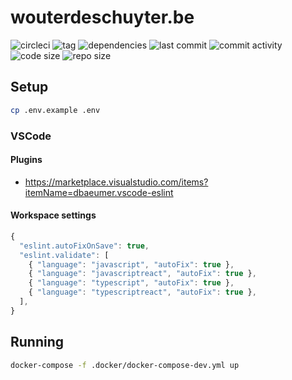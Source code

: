 # wouterdeschuyter.be

![circleci](https://circleci.com/gh/wouterds/wouterdeschuyter.be.svg?style=shield)
![tag](https://img.shields.io/github/tag/wouterds/wouterdeschuyter.be.svg)
![dependencies](https://img.shields.io/david/wouterds/wouterdeschuyter.be)
![last commit](https://img.shields.io/github/last-commit/wouterds/wouterdeschuyter.be.svg)
![commit activity](https://img.shields.io/github/commit-activity/m/wouterds/wouterdeschuyter.be)
![code size](https://img.shields.io/github/languages/code-size/wouterds/wouterdeschuyter.be.svg)
![repo size](https://img.shields.io/github/repo-size/wouterds/wouterdeschuyter.be)

## Setup

```bash
cp .env.example .env
```

### VSCode

#### Plugins

- https://marketplace.visualstudio.com/items?itemName=dbaeumer.vscode-eslint

#### Workspace settings

```javascript
{
  "eslint.autoFixOnSave": true,
  "eslint.validate": [
    { "language": "javascript", "autoFix": true },
    { "language": "javascriptreact", "autoFix": true },
    { "language": "typescript", "autoFix": true },
    { "language": "typescriptreact", "autoFix": true },
  ],
}
```

## Running

```bash
docker-compose -f .docker/docker-compose-dev.yml up
```
